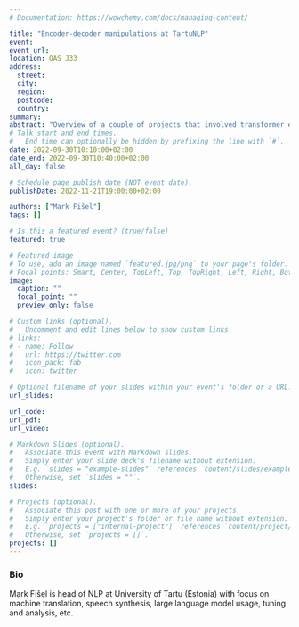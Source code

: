 ```yaml
---
# Documentation: https://wowchemy.com/docs/managing-content/

title: "Encoder-decoder manipulations at TartuNLP"
event: 
event_url:
location: OAS J33
address: 
  street:
  city:
  region:
  postcode:
  country:
summary:
abstract: "Overview of a couple of projects that involved transformer encoder and decoder recombination, analysis and exploitation. This includes modular and partially-shared encoders for machine translation, multilinguality analysis of BERT and GPT-like models as well as experiments on porting success of English large LMs to Estonian."
# Talk start and end times.
#   End time can optionally be hidden by prefixing the line with `#`.
date: 2022-09-30T10:10:00+02:00
date_end: 2022-09-30T10:40:00+02:00
all_day: false

# Schedule page publish date (NOT event date).
publishDate: 2022-11-21T19:00:00+02:00

authors: ["Mark Fišel"]
tags: []

# Is this a featured event? (true/false)
featured: true

# Featured image
# To use, add an image named `featured.jpg/png` to your page's folder. 
# Focal points: Smart, Center, TopLeft, Top, TopRight, Left, Right, BottomLeft, Bottom, BottomRight.
image:
  caption: ""
  focal_point: ""
  preview_only: false

# Custom links (optional).
#   Uncomment and edit lines below to show custom links.
# links:
# - name: Follow
#   url: https://twitter.com
#   icon_pack: fab
#   icon: twitter

# Optional filename of your slides within your event's folder or a URL.
url_slides: 

url_code:
url_pdf: 
url_video:

# Markdown Slides (optional).
#   Associate this event with Markdown slides.
#   Simply enter your slide deck's filename without extension.
#   E.g. `slides = "example-slides"` references `content/slides/example-slides.md`.
#   Otherwise, set `slides = ""`.
slides:

# Projects (optional).
#   Associate this post with one or more of your projects.
#   Simply enter your project's folder or file name without extension.
#   E.g. `projects = ["internal-project"]` references `content/project/deep-learning/index.md`.
#   Otherwise, set `projects = []`.
projects: []
---
```


### Bio
 Mark Fišel is head of NLP at University of Tartu (Estonia) with focus on machine translation, speech synthesis, large language model usage, tuning and analysis, etc.